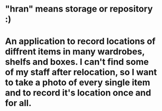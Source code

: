 # "hran" means storage or repository :)
# An application to record locations of diffrent items in many wardrobes, shelfs and boxes. I can't find some of my staff after relocation, so I want to take a photo of every single item and to record it's location once and for all.
